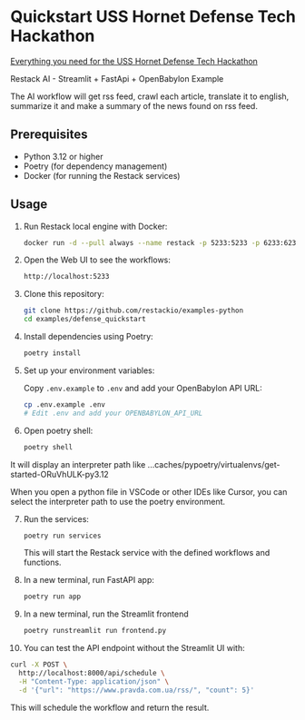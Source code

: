# Quickstart USS Hornet Defense Tech Hackathon

[Everything you need for the USS Hornet Defense Tech Hackathon](https://lu.ma/uss-hornet-hackathon?tk=DNbUwU)

Restack AI - Streamlit + FastApi + OpenBabylon Example

The AI workflow will get rss feed, crawl each article, translate it to english, summarize it and make a summary of the news found on rss feed.

## Prerequisites

- Python 3.12 or higher
- Poetry (for dependency management)
- Docker (for running the Restack services)

## Usage

1. Run Restack local engine with Docker:

   ```bash
   docker run -d --pull always --name restack -p 5233:5233 -p 6233:6233 -p 7233:7233 ghcr.io/restackio/restack:main
   ```

2. Open the Web UI to see the workflows:

   ```bash
   http://localhost:5233
   ```

3. Clone this repository:

   ```bash
   git clone https://github.com/restackio/examples-python
   cd examples/defense_quickstart
   ```

4. Install dependencies using Poetry:

   ```bash
   poetry install
   ```

5. Set up your environment variables:

   Copy `.env.example` to `.env` and add your OpenBabylon API URL:

   ```bash
   cp .env.example .env
   # Edit .env and add your OPENBABYLON_API_URL
   ```

6. Open poetry shell:

   ```bash
   poetry shell
   ```

It will display an interpreter path like
...caches/pypoetry/virtualenvs/get-started-ORuVhULK-py3.12

When you open a python file in VSCode or other IDEs like Cursor, you can select the interpreter path to use the poetry environment.

7. Run the services:

   ```bash
   poetry run services
   ```

   This will start the Restack service with the defined workflows and functions.

8. In a new terminal, run FastAPI app:

   ```bash
   poetry run app
   ```

9. In a new terminal, run the Streamlit frontend

   ```bash
   poetry runstreamlit run frontend.py
   ```

10. You can test the API endpoint without the Streamlit UI with:

```bash
curl -X POST \
  http://localhost:8000/api/schedule \
  -H "Content-Type: application/json" \
  -d '{"url": "https://www.pravda.com.ua/rss/", "count": 5}'
```

This will schedule the workflow and return the result.
